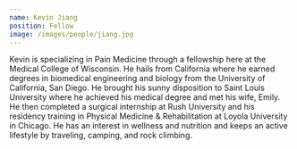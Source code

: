 ```yaml
---
name: Kevin Jiang
position: Fellow
image: /images/people/jiang.jpg
---
```

Kevin is specializing in Pain Medicine through a fellowship here at the Medical College of Wisconsin. He hails from California where he earned degrees in biomedical engineering and biology from the University of California, San Diego. He brought his sunny disposition to Saint Louis University where he achieved his medical degree and met his wife, Emily.  He then completed a surgical internship at Rush University and his residency training in Physical Medicine & Rehabilitation at Loyola University in Chicago.  He has an interest in wellness and nutrition and keeps an active lifestyle by traveling, camping, and rock climbing.
